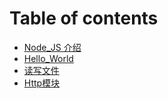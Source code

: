 # Table of contents

* [Node\_JS 介绍](README.md)
* [Hello\_World](hello_world.md)
* [读写文件](du-xie-wen-jian.md)
* [Http模块](http-mo-kuai.md)

